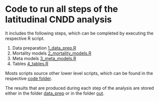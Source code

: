 # Code to run all steps of the latitudinal CNDD analysis

It includes the following steps, which can be completed by executing the respective R script.

1)  Data preparation [1_data_prep.R](/code/1_data_prep.R)
2)  Mortality models [2_mortality_models.R](/code/2_mortality_models.R)
3)  Meta models [3_meta_models.R](/code/3_meta_models.R)
4)  Tables [4_tables.R](/code/4_tables.R)

Mosts scripts source other lower level scripts, which can be found in the respective [code folder](/code/).

The results that are produced during each step of the analysis are stored either in the folder [data_prep](/data_prep) or in the folder [out](/out).
